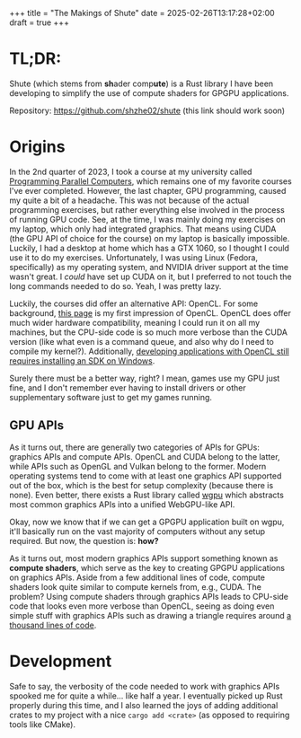 +++
title = "The Makings of Shute"
date = 2025-02-26T13:17:28+02:00
draft = true
+++

# TL;DR:

Shute (which stems from **sh**ader comp**ute**) is a Rust library I have been developing to simplify the use of compute shaders for GPGPU applications.

Repository: https://github.com/shzhe02/shute (this link should work soon)

# Origins

In the 2nd quarter of 2023, I took a course at my university called [Programming Parallel Computers](https://ppc.cs.aalto.fi/), which remains one of my favorite courses I've ever completed. However, the last chapter, GPU programming, caused my quite a bit of a headache. This was not because of the actual programming exercises, but rather everything else involved in the process of running GPU code. See, at the time, I was mainly doing my exercises on my laptop, which only had integrated graphics. That means using CUDA (the GPU API of choice for the course) on my laptop is basically impossible. Luckily, I had a desktop at home which has a GTX 1060, so I thought I could use it to do my exercises. Unfortunately, I was using Linux (Fedora, specifically) as my operating system, and NVIDIA driver support at the time wasn't great. I *could* have set up CUDA on it, but I preferred to not touch the long commands needed to do so. Yeah, I was pretty lazy.

Luckily, the courses did offer an alternative API: OpenCL. For some background, [this page](https://ppc.cs.aalto.fi/ch4/v0opencl/) is my first impression of OpenCL. OpenCL does offer much wider hardware compatibility, meaning I could run it on all my machines, but the CPU-side code is so much more verbose than the CUDA version (like what even is a command queue, and also why do I need to compile my kernel?). Additionally, [developing applications with OpenCL still requires installing an SDK on Windows](https://github.com/KhronosGroup/OpenCL-Guide/blob/main/chapters/getting_started_windows.md#opencl-sdk).

Surely there must be a better way, right? I mean, games use my GPU just fine, and I don't remember ever having to install drivers or other supplementary software just to get my games running. 

## GPU APIs

As it turns out, there are generally two categories of APIs for GPUs: graphics APIs and compute APIs. OpenCL and CUDA belong to the latter, while APIs such as OpenGL and Vulkan belong to the former. Modern operating systems tend to come with at least one graphics API supported out of the box, which is the best for setup complexity (because there is none). Even better, there exists a Rust library called [wgpu](https://github.com/gfx-rs/wgpu) which abstracts most common graphics APIs into a unified WebGPU-like API.

Okay, now we know that if we can get a GPGPU application built on wgpu, it'll basically run on the vast majority of computers without any setup required. But now, the question is: **how?** 

As it turns out, most modern graphics APIs support something known as **compute shaders**, which serve as the key to creating GPGPU applications on graphics APIs. Aside from a few additional lines of code, compute shaders look quite similar to compute kernels from, e.g., CUDA. The problem? Using compute shaders through graphics APIs leads to CPU-side code that looks even more verbose than OpenCL, seeing as doing even simple stuff with graphics APIs such as drawing a triangle requires around [a thousand lines of code](https://github.com/SaschaWillems/Vulkan/blob/master/examples/triangle/triangle.cpp).

# Development

Safe to say, the verbosity of the code needed to work with graphics APIs spooked me for quite a while... like half a year. I eventually picked up Rust properly during this time, and I also learned the joys of adding additional crates to my project with a nice `cargo add <crate>` (as opposed to requiring tools like CMake).



